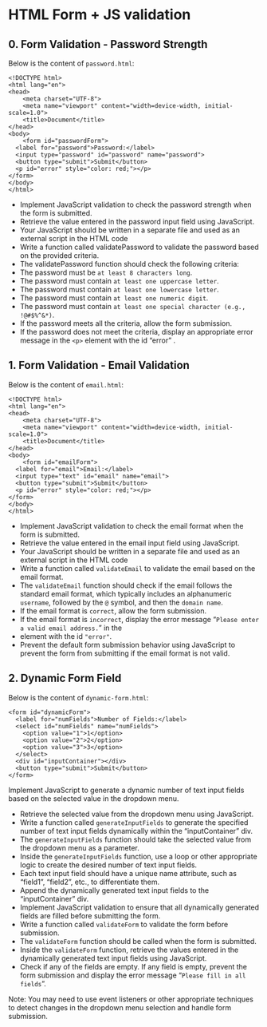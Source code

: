 # HTML Form + JS validation

## 0. Form Validation - Password Strength
Below is the content of ```password.html```:
```
<!DOCTYPE html>
<html lang="en">
<head>
    <meta charset="UTF-8">
    <meta name="viewport" content="width=device-width, initial-scale=1.0">
    <title>Document</title>
</head>
<body>
    <form id="passwordForm">
  <label for="password">Password:</label>
  <input type="password" id="password" name="password">
  <button type="submit">Submit</button>
  <p id="error" style="color: red;"></p>
</form>
</body>
</html>
```
* Implement JavaScript validation to check the password strength when the form is submitted.
* Retrieve the value entered in the password input field using JavaScript.
* Your JavaScript should be written in a separate file and used as an external script in the HTML code
* Write a function called validatePassword to validate the password based on the provided criteria.
* The validatePassword function should check the following criteria:
* The password must be ```at least 8 characters long```.
* The password must contain ```at least one uppercase letter```.
* The password must contain ```at least one lowercase letter```.
* The password must contain ```at least one numeric digit```.
* The password must contain ```at least one special character (e.g., !@#$%^&*)```.
* If the password meets all the criteria, allow the form submission.
* If the password does not meet the criteria, display an appropriate error message in the ```<p>``` element with the id “error” .

## 1. Form Validation - Email Validation
Below is the content of ```email.html```:
```
<!DOCTYPE html>
<html lang="en">
<head>
    <meta charset="UTF-8">
    <meta name="viewport" content="width=device-width, initial-scale=1.0">
    <title>Document</title>
</head>
<body>
    <form id="emailForm">
  <label for="email">Email:</label>
  <input type="text" id="email" name="email">
  <button type="submit">Submit</button>
  <p id="error" style="color: red;"></p>
</form>
</body>
</html>
```
* Implement JavaScript validation to check the email format when the form is submitted.
* Retrieve the value entered in the email input field using JavaScript.
* Your JavaScript should be written in a separate file and used as an external script in the HTML code
* Write a function called ```validateEmail``` to validate the email based on the email format.
* The ```validateEmail``` function should check if the email follows the standard email format, which typically includes an alphanumeric ```username```, followed by the ```@``` symbol, and then the ```domain name```.
* If the email format is ```correct```, allow the form submission.
* If the email format is ```incorrect```, display the error message “```Please enter a valid email address.```” in the
* element with the id ```"error"```.
* Prevent the default form submission behavior using JavaScript to prevent the form from submitting if the email format is not valid.

## 2. Dynamic Form Field
Below is the content of ```dynamic-form.html```:
```
<form id="dynamicForm">
  <label for="numFields">Number of Fields:</label>
  <select id="numFields" name="numFields">
    <option value="1">1</option>
    <option value="2">2</option>
    <option value="3">3</option>
  </select>
  <div id="inputContainer"></div>
  <button type="submit">Submit</button>
</form>
```
Implement JavaScript to generate a dynamic number of text input fields based on the selected value in the dropdown menu.
* Retrieve the selected value from the dropdown menu using JavaScript.
* Write a function called ```generateInputFields``` to generate the specified number of text input fields dynamically within the “inputContainer” div.
* The ```generateInputFields``` function should take the selected value from the dropdown menu as a parameter.
* Inside the ```generateInputFields``` function, use a loop or other appropriate logic to create the desired number of text input fields.
* Each text input field should have a unique name attribute, such as “field1”, “field2”, etc., to differentiate them.
* Append the dynamically generated text input fields to the “inputContainer” div.
* Implement JavaScript validation to ensure that all dynamically generated fields are filled before submitting the form.
* Write a function called ```validateForm``` to validate the form before submission.
* The ```validateForm``` function should be called when the form is submitted.
* Inside the ```validateForm``` function, retrieve the values entered in the dynamically generated text input fields using JavaScript.
* Check if any of the fields are empty. If any field is empty, prevent the form submission and display the error message “```Please fill in all fields```”.

Note: You may need to use event listeners or other appropriate techniques to detect changes in the dropdown menu selection and handle form submission.

